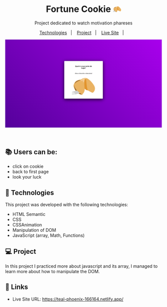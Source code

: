 

<h1 align="center"> Fortune Cookie <img src="./assets/img/_Group_.png" width="26"></h1>

<p align="center">
Project dedicated to watch motivation phareses
</p>

<p align="center">
  <a href="#-tecnologias">Technologies</a>&nbsp;&nbsp;&nbsp;|&nbsp;&nbsp;&nbsp;
  <a href="#-projeto">Project</a>&nbsp;&nbsp;&nbsp;|&nbsp;&nbsp;&nbsp;
  <a href="#-links">Live Site</a>&nbsp;&nbsp;&nbsp;|&nbsp;&nbsp;&nbsp;
</p>

<p align="center">
    <img alt="print-screen-project" src="./assets/img/print.png">
</p>

<br>


## 📚 Users can be:

- click on cookie
- back to first page
- look your luck

  
## 🚀 Technologies

This project was developed with the following technologies:

- HTML Semantic
- CSS
- CSSAnimation
- Manipulation of DOM
- JavaScript (array, Math, Functions)

## 💻 Project

In this project I practiced more about javascript and its array, I managed to learn more about how to manipulate the DOM.

## 📲 Links

- Live Site URL: https://teal-phoenix-166164.netlify.app/
